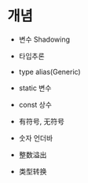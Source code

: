 # 개념

- 변수 Shadowing
- 타입추론
- type alias(Generic)
- static 변수
- const 상수

- 有符号, 无符号
- 숫자 언더바
- 整数溢出
- 类型转换